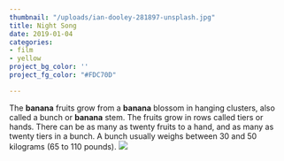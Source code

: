```yaml
---
thumbnail: "/uploads/ian-dooley-281897-unsplash.jpg"
title: Night Song
date: 2019-01-04
categories:
- film
- yellow
project_bg_color: ''
project_fg_color: "#FDC70D"

---
```

The **banana** fruits grow from a **banana** blossom in hanging clusters, also called a bunch or **banana** stem. The fruits grow in rows called tiers or hands. There can be as many as twenty fruits to a hand, and as many as twenty tiers in a bunch. A bunch usually weighs between 30 and 50 kilograms (65 to 110 pounds).
![](/uploads/ian-dooley-281897-unsplash.jpg)